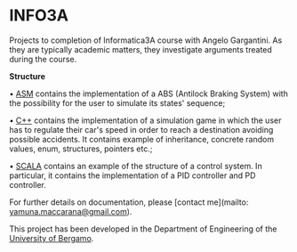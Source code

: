 INFO3A
======

Projects to completion of Informatica3A course with Angelo Gargantini.
As they are typically academic matters, they investigate arguments treated during the course.

**Structure**

• [ASM](https://github.com/yamunamaccarana/INFO3A/tree/master/ASM_ABS) contains the implementation of a ABS (Antilock Braking System) with the possibility for the user to simulate its states' sequence;

• [C++](https://github.com/yamunamaccarana/INFO3A/tree/master/C%2B%2B_SimulationGame/src) contains the implementation of a simulation game in which the user has to regulate their car's speed in order to reach a destination avoiding possible accidents. It contains example of inheritance, concrete random values, enum, structures, pointers etc.;

• [SCALA](https://github.com/yamunamaccarana/INFO3A/tree/master/SCALA_ControlSystem/src) contains an example of the structure of a control system. In particular, it contains the implementation of a PID controller and PD controller.

For further details on documentation, please [contact me](mailto: yamuna.maccarana@gmail.com).


This project has been developed in the Department of Engineering of the [University of Bergamo](http://www.unibg.it/struttura/en_struttura.asp?cerca=en_dingind_intro).
